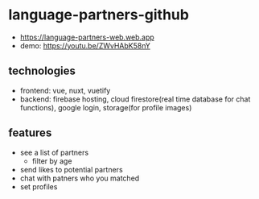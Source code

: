 # language-partners-github
- https://language-partners-web.web.app
- demo: https://youtu.be/ZWvHAbK58nY

## technologies
- frontend: vue, nuxt, vuetify
- backend: firebase hosting, cloud firestore(real time database for chat functions), google login, storage(for profile images)

## features
- see a list of partners
  - filter by age
- send likes to potential partners
- chat with patners who you matched
- set profiles

